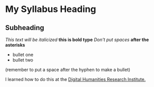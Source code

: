 # My Syllabus Heading
## Subheading
*This text will be italicized* **this is bold type** *Don't put spaces* **after the asterisks**

- bullet one
- bullet two

(remember to put a space after the hyphen to make a bullet)

I learned how to do this at the [Digital Humanities Research Institute.](http://dhinstitutes.org/)



